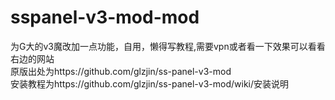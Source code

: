 # sspanel-v3-mod-mod
为G大的v3魔改加一点功能，自用，懒得写教程,需要vpn或者看一下效果可以看看右边的网站
<br>原版出处为https://github.com/glzjin/ss-panel-v3-mod
<br>安装教程为https://github.com/glzjin/ss-panel-v3-mod/wiki/安装说明
